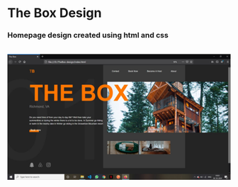 <h1>The Box Design</h1>
<h3>Homepage design created using html and css</h3>
<br>
<img src="https://github.com/taruvar-mittal/Box-Design/blob/master/img/final-design.JPG">
